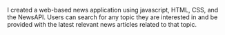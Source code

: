I created a web-based news application using javascript, HTML, CSS, and the NewsAPI. Users can search for any topic they are interested in and be 
provided with the latest relevant news articles related to that topic.
